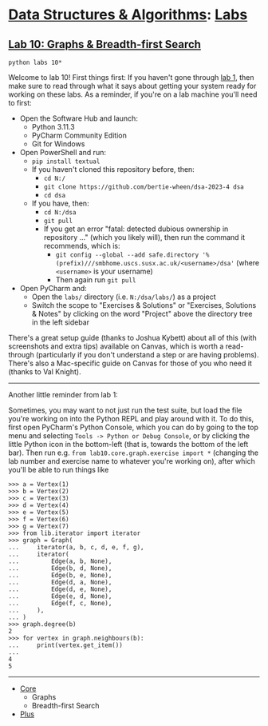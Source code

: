 # [Data Structures & Algorithms](https://github.com/bertie-wheen/dsa-2023-4/blob/trunk/README.md): [Labs](https://github.com/bertie-wheen/dsa-2023-4/blob/trunk/labs/README.md)

## [Lab 10: Graphs & Breadth-first Search](https://github.com/bertie-wheen/dsa-2023-4/blob/trunk/labs/lab10/README.md)
```shell
python labs 10*
```

Welcome to lab 10! First things first: If you haven't gone through
[lab 1](https://github.com/bertie-wheen/dsa-2023-4/blob/trunk/labs/lab1/README.md), then make sure to read through
what it says about getting your system ready for working on these labs. As a reminder, if you're on a lab machine you'll
need to first:
- Open the Software Hub and launch:
  - Python 3.11.3
  - PyCharm Community Edition
  - Git for Windows
- Open PowerShell and run:
  - `pip install textual`
  - If you haven't cloned this repository before, then:
    - `cd N:/`
    - `git clone https://github.com/bertie-wheen/dsa-2023-4 dsa`
    - `cd dsa`
  - If you have, then:
    - `cd N:/dsa`
    - `git pull`
    - If you get an error "fatal: detected dubious ownership in repository ..." (which you likely will),
      then run the command it recommends, which is:
      - `git config --global --add safe.directory '%(prefix)///smbhome.uscs.susx.ac.uk/<username>/dsa'`
        (where `<username>` is your username)
      - Then again run `git pull`
- Open PyCharm and:
  - Open the `labs/` directory (i.e. `N:/dsa/labs/`) as a project
  - Switch the scope to "Exercises & Solutions" or "Exercises, Solutions & Notes" by clicking on the word "Project"
    above the directory tree in the left sidebar

There's a great setup guide (thanks to Joshua Kybett) about all of this (with screenshots and extra tips) available on
Canvas, which is worth a read-through (particularly if you don't understand a step or are having problems). There's
also a Mac-specific guide on Canvas for those of you who need it (thanks to Val Knight).

---

Another little reminder from lab 1:

Sometimes, you may want to not just run the test suite, but load the file you're working on into the Python REPL and
play around with it. To do this, first open PyCharm's Python Console, which you can do by going to the top menu and
selecting `Tools -> Python or Debug Console`, or by clicking the little Python icon in the bottom-left (that is, towards
the bottom of the left bar). Then run e.g. `from lab10.core.graph.exercise import *` (changing the lab number
and exercise name to whatever you're working on), after which you'll be able to run things like
```pycon
>>> a = Vertex(1)
>>> b = Vertex(2)
>>> c = Vertex(3)
>>> d = Vertex(4)
>>> e = Vertex(5)
>>> f = Vertex(6)
>>> g = Vertex(7)
>>> from lib.iterator import iterator
>>> graph = Graph(
...     iterator(a, b, c, d, e, f, g),
...     iterator(
...         Edge(a, b, None),
...         Edge(b, d, None),
...         Edge(b, e, None),
...         Edge(d, a, None),
...         Edge(d, e, None),
...         Edge(e, d, None),
...         Edge(f, c, None),
...     ),
... )
>>> graph.degree(b)
2
>>> for vertex in graph.neighbours(b):
...     print(vertex.get_item())
...
4
5
```

---

- [Core](https://github.com/bertie-wheen/dsa-2023-4/blob/trunk/labs/lab10/core/README.md)
  - Graphs
  - Breadth-first Search
- [Plus](https://github.com/bertie-wheen/dsa-2023-4/blob/trunk/labs/lab10/plus/README.md)
